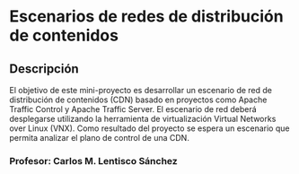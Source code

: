 # Escenarios de redes de distribución de contenidos
## Descripción
El objetivo de este mini-proyecto es desarrollar un escenario de red de distribución de contenidos (CDN) basado en proyectos como Apache Traffic Control y Apache Traffic Server. El escenario de red deberá desplegarse utilizando la herramienta de virtualización Virtual Networks over Linux (VNX). Como resultado del proyecto se espera un escenario que permita analizar el plano de control de una CDN.

### Profesor: Carlos M. Lentisco Sánchez
